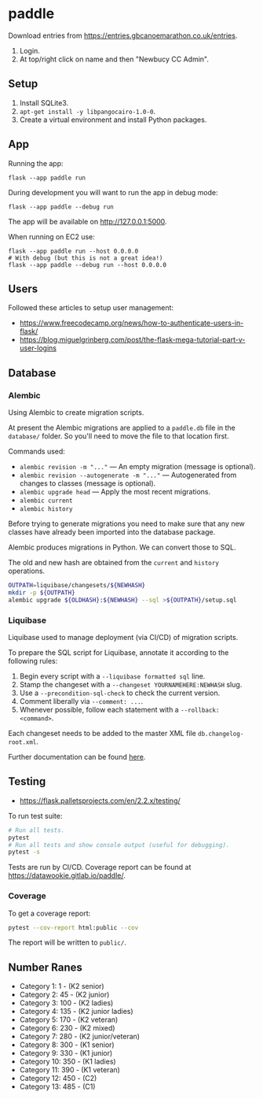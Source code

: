 # paddle

 Download entries from https://entries.gbcanoemarathon.co.uk/entries.

 1. Login.
 2. At top/right click on name and then "Newbucy CC Admin".

## Setup

1. Install SQLite3.
2. `apt-get install -y libpangocairo-1.0-0`.
3. Create a virtual environment and install Python packages.

## App

Running the app:

```
flask --app paddle run
```

During development you will want to run the app in debug mode:

```
flask --app paddle --debug run
```

The app will be available on http://127.0.0.1:5000.

When running on EC2 use:

```
flask --app paddle run --host 0.0.0.0
# With debug (but this is not a great idea!)
flask --app paddle --debug run --host 0.0.0.0
```

## Users

Followed these articles to setup user management:

- https://www.freecodecamp.org/news/how-to-authenticate-users-in-flask/
- https://blog.miguelgrinberg.com/post/the-flask-mega-tutorial-part-v-user-logins

## Database

### Alembic

Using Alembic to create migration scripts.

At present the Alembic migrations are applied to a `paddle.db` file in the `database/` folder. So you'll need to move the file to that location first.

Commands used:

- `alembic revision -m "..."` — An empty migration (message is optional).
- `alembic revision --autogenerate -m "..."` — Autogenerated from changes to classes (message is optional).
- `alembic upgrade head` — Apply the most recent migrations.
- `alembic current`
- `alembic history`

Before trying to generate migrations you need to make sure that any new classes have already been imported into the database package.

Alembic produces migrations in Python. We can convert those to SQL.

The old and new hash are obtained from the `current` and `history` operations.

```bash
OUTPATH=liquibase/changesets/${NEWHASH}
mkdir -p ${OUTPATH}
alembic upgrade ${OLDHASH}:${NEWHASH} --sql >${OUTPATH}/setup.sql
```

### Liquibase

Liquibase used to manage deployment (via CI/CD) of migration scripts.

To prepare the SQL script for Liquibase, annotate it according to the following rules:

1. Begin every script with a `--liquibase formatted sql` line.
2. Stamp the changeset with a `--changeset YOURNAMEHERE:NEWHASH` slug.
3. Use a `--precondition-sql-check` to check the current version.
4. Comment liberally via `--comment: ...`.
5. Whenever possible, follow each statement with a `--rollback: <command>`.

Each changeset needs to be added to the master XML file `db.changelog-root.xml`.

Further documentation can be found [here](https://docs.liquibase.com/concepts/basic/sql-format.html).

## Testing

- https://flask.palletsprojects.com/en/2.2.x/testing/

To run test suite:

```bash
# Run all tests.
pytest
# Run all tests and show console output (useful for debugging).
pytest -s
```

Tests are run by CI/CD. Coverage report can be found at https://datawookie.gitlab.io/paddle/.

### Coverage

To get a coverage report:

```bash
pytest --cov-report html:public --cov
```

The report will be written to `public/`.

## Number Ranes

- Category 1: 1 - (K2 senior)
- Category 2: 45 - (K2 junior)
- Category 3: 100 - (K2 ladies)
- Category 4: 135 - (K2 junior ladies)
- Category 5: 170 - (K2 veteran)
- Category 6: 230 - (K2 mixed)
- Category 7: 280 - (K2 junior/veteran)
- Category 8: 300 - (K1 senior)
- Category 9: 330 - (K1 junior)
- Category 10: 350 - (K1 ladies)
- Category 11: 390 - (K1 veteran)
- Category 12: 450 - (C2)
- Category 13: 485 - (C1)
